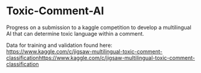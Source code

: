 # Toxic-Comment-AI
Progress on a submission to a kaggle competition to develop a multilingual AI that can determine toxic language within a comment. 

Data for training and validation found here:
https://www.kaggle.com/c/jigsaw-multilingual-toxic-comment-classificationhttps://www.kaggle.com/c/jigsaw-multilingual-toxic-comment-classification
